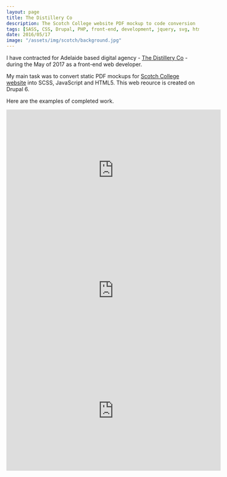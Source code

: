```yaml
---
layout: page
title: The Distillery Co
description: The Scotch College website PDF mockup to code conversion
tags: [SASS, CSS, Drupal, PHP, front-end, development, jquery, svg, html5, animations, animation]
date: 2016/05/17
image: "/assets/img/scotch/background.jpg"
---
```


I have contracted for Adelaide based digital agency - [The Distillery Co](https://thedistillery.co/) - during the May of 2017 as a front-end web developer. 

My main task was to convert static PDF mockups for [Scotch College website](https://web.archive.org/web/20180811223753/https://www.scotch.sa.edu.au/) into SCSS, JavaScript and HTML5. This web reource is created on Drupal 6.

Here are the examples of completed work.

<div class="videoWrapper">
    <iframe width="560" height="315" src="https://www.youtube.com/embed/W9aWYdryflo" frameborder="0" allow="autoplay; encrypted-media" allowfullscreen></iframe>
</div>

<div class="videoWrapper">
    <iframe width="560" height="315" src="https://www.youtube.com/embed/JCSyvrKKjAs" frameborder="0" allow="autoplay; encrypted-media" allowfullscreen></iframe>
</div>

<div class="videoWrapper">
    <iframe width="560" height="315" src="https://www.youtube.com/embed/hlni2CPRJXA" frameborder="0" allow="autoplay; encrypted-media" allowfullscreen></iframe>
</div>